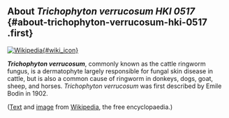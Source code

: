 About *Trichophyton verrucosum HKI 0517* {#about-trichophyton-verrucosum-hki-0517 .first}
----------------------------------------

[![Wikipedia](/img/wikipedia_logo_v2_en.png){#wiki_icon}](http://en.wikipedia.org/wiki/Trichophyton_verrucosum)

***Trichophyton verrucosum***, commonly known as the cattle ringworm
fungus, is a dermatophyte largely responsible for fungal skin disease in
cattle, but is also a common cause of ringworm in donkeys, dogs, goat,
sheep, and horses. *Trichophyton verrucosum* was first described by
Emile Bodin in 1902.

([Text](http://en.wikipedia.org/wiki/Trichophyton_verrucosum) and
[image](https://commons.wikimedia.org/wiki/File:Trichophyton_verrucosum_chlamydospores.jpg)
from [Wikipedia](http://en.wikipedia.org/), the free encyclopaedia.)
